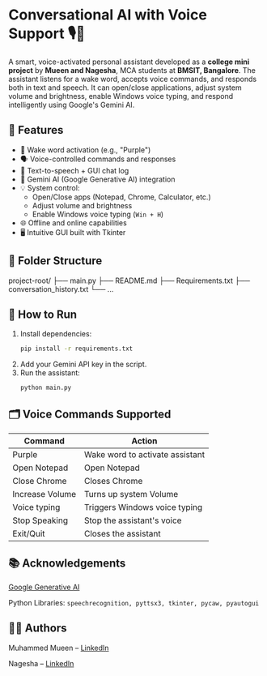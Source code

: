 # Conversational AI with Voice Support 🎙️🧠

A smart, voice-activated personal assistant developed as a **college mini project** by **Mueen and Nagesha**, MCA students at **BMSIT, Bangalore**. The assistant listens for a wake word, accepts voice commands, and responds both in text and speech. It can open/close applications, adjust system volume and brightness, enable Windows voice typing, and respond intelligently using Google's Gemini AI.

## 🔧 Features

- 🎤 Wake word activation (e.g., "Purple")
- 🗣️ Voice-controlled commands and responses
- 💬 Text-to-speech + GUI chat log
- 🧠 Gemini AI (Google Generative AI) integration
- 💡 System control:
  - Open/Close apps (Notepad, Chrome, Calculator, etc.)
  - Adjust volume and brightness
  - Enable Windows voice typing (`Win + H`)
- 🌐 Offline and online capabilities
- 🖥️ Intuitive GUI built with Tkinter

## 📁 Folder Structure
  project-root/
├── main.py
├── README.md
├── Requirements.txt
├── conversation_history.txt
└── ...

## 🚀 How to Run

1. Install dependencies:
   ```bash
   pip install -r requirements.txt
   ```
2. Add your Gemini API key in the script.
3. Run the assistant:
   ```bash
   python main.py
   ```
## 🗂️ Voice Commands Supported

| Command         | Action                          |
|-----------------|---------------------------------|
| Purple          | Wake word to activate assistant |
| Open Notepad    | Open Notepad                    |
| Close Chrome    | Closes Chrome                   |
| Increase Volume | Turns up system Volume          |
| Voice typing    | Triggers Windows voice typing   |
| Stop Speaking   | Stop the assistant's voice      |
| Exit/Quit       | Closes the assistant            |


## 📚 Acknowledgements

[Google Generative AI](https://makersuite.google.com/)

Python Libraries: ``` speechrecognition, pyttsx3, tkinter, pycaw, pyautogui ```

## 👨‍💻 Authors

Muhammed Mueen – [LinkedIn](https://linkedin.com/in/muhammedmueen)

Nagesha – [LinkedIn](https://linkedin.com/in/nageshram2003)

